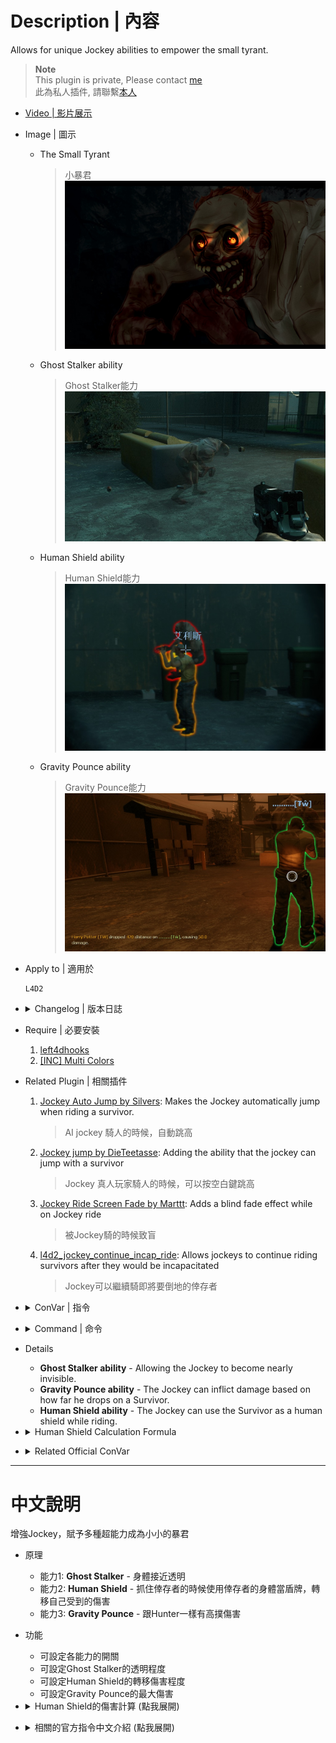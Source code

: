 # Description | 內容
Allows for unique Jockey abilities to empower the small tyrant.

> __Note__ <br/>
This plugin is private, Please contact [me](https://github.com/fbef0102/Game-Private_Plugin#私人插件列表-private-plugins-list)<br/>
此為私人插件, 請聯繫[本人](https://github.com/fbef0102/Game-Private_Plugin#私人插件列表-private-plugins-list)

* [Video | 影片展示](https://youtu.be/2lkefzNmEsk)

* Image | 圖示
	* The Small Tyrant
		> 小暴君
		<br/>![l4d2_Sinister_Jockey_0](image/l4d2_Sinister_Jockey_0.jpg)
	* Ghost Stalker ability
		> Ghost Stalker能力
		<br/>![l4d2_Sinister_Jockey_1](image/l4d2_Sinister_Jockey_1.jpg)
	* Human Shield ability
		> Human Shield能力
		<br/>![l4d2_Sinister_Jockey_2](image/l4d2_Sinister_Jockey_2.jpg)
	* Gravity Pounce ability
		> Gravity Pounce能力
		<br/>![l4d2_Sinister_Jockey_3](image/l4d2_Sinister_Jockey_3.jpg)

* Apply to | 適用於
	```
	L4D2
	```

* <details><summary>Changelog | 版本日誌</summary>

	```php
	//Mortiegama @ 2014
	//HarryPotter @ 2022-2023
	```
	* v1.1h (2023-2-14)
		* Rename all cvars
		* Remake Human Shield ability and make new damage calculation formula

	* v1.0h (2023-1-31)
		* Request by Shadow
		* Remake code, convert code to latest syntax
		* Fix warnings when compiling on SourceMod 1.11.
		* Optimize code and improve performance
		* Delete "Bacterial Feet ability", "Marionette ability", "Rodeo Jump ability", they cause too many bugs.
		* Replace Gamedata with left4dhooks

	* v1.3
		* [Original Plugin by Mortiegama](https://forums.alliedmods.net/showthread.php?t=234267)
</details>

* Require | 必要安裝
	1. [left4dhooks](https://forums.alliedmods.net/showthread.php?t=321696)
	2. [[INC] Multi Colors](https://github.com/fbef0102/L4D1_2-Plugins/releases/tag/Multi-Colors)

* Related Plugin | 相關插件
	1. [Jockey Auto Jump by Silvers](https://forums.alliedmods.net/showthread.php?t=316613): Makes the Jockey automatically jump when riding a survivor.
		> AI jockey 騎人的時候，自動跳高
	2. [Jockey jump by DieTeetasse](https://forums.alliedmods.net/showthread.php?t=122213): Adding the ability that the jockey can jump with a survivor
		> Jockey 真人玩家騎人的時候，可以按空白鍵跳高
	3. [Jockey Ride Screen Fade by Marttt](https://forums.alliedmods.net/showthread.php?t=334143): Adds a blind fade effect while on Jockey ride
		> 被Jockey騎的時候致盲
	4. [l4d2_jockey_continue_incap_ride](/Plugin_插件/Jockey_Jockey/l4d2_jockey_continue_incap_ride): Allows jockeys to continue riding survivors after they would be incapacitated
		> Jockey可以繼續騎即將要倒地的倖存者

* <details><summary>ConVar | 指令</summary>

	* cfg/sourcemod/l4d2_Sinister_Jockey.cfg
		```php
		// If 1, Enables the Ghost Stalker ability, allowing the Jockey to become nearly invisible.
		l4d2_Sinister_Jockey_ghoststalker_enable "1"

		// Modifies the opacity of the Jockey to become closer to invisible (0-255)
		l4d2_Sinister_Jockey_ghoststalker_visibility "100"

		// Maximum amount of damage the Jockey can inflict while dropping (Should be Survivor health max).
		l4d2_Sinister_Jockey_gravitypounce_cap "100"

		// If 1, Enables the Gravity Pounce ability, the Jockey can inflict damage based on how far he drops on a Survivor.
		l4d2_Sinister_Jockey_gravitypounce_enable "1"

		// Amount to multiply the damage dealt by the Jockey when dropping.
		l4d2_Sinister_Jockey_gravitypounce_multiplier "1.0"

		// Damage that inflicted to the Survivor while Human Shield ability enabled.
		// Damge = the damage jockey received / this cvar valve (0=No damage)
		l4d2_Sinister_Jockey_humanshield_divisor "30.0"

		// If 1, Enables the Human Shield ability, the Jockey can use the Survivor as a human shield while riding.
		l4d2_Sinister_Jockey_humanshield_enable "1"

		// Percent of damage the Jockey avoids using a Survivor as a shield.
		l4d2_Sinister_Jockey_humanshield_percent "0.7"
		```
</details>

* <details><summary>Command | 命令</summary>

	None
</details>

* Details
	* <b>Ghost Stalker ability</b> - Allowing the Jockey to become nearly invisible.
	* <b>Gravity Pounce ability</b> - The Jockey can inflict damage based on how far he drops on a Survivor.
	* <b>Human Shield ability</b> - The Jockey can use the Survivor as a human shield while riding.

* <details><summary>Human Shield Calculation Formula</summary>
	
	> Example: Jockey gets AWP shot while riding a survivor<br/>
	AWP 1 shot damage = 90<br/>
	Jockey receive damage = 90 * 0.7 = 63<br/>
	Survivor receive damage = 63 / 30.0 = 2.1<br/>
	```php
	l4d2_Sinister_Jockey_humanshield_divisor "30.0"
	l4d2_Sinister_Jockey_humanshield_enable "1"
	l4d2_Sinister_Jockey_humanshield_percent "0.7"
	```
</details>

* <details><summary>Related Official ConVar</summary>

	* write down the following cvars in cfg/server.cfg
		```php
		// Jockey Movement Speed (default: 250, maximum: 450)
		sm_cvar z_jockey_speed 		"250"

		// Jockey Riding Speed, speed = survivor speed * 0.8
		// default: 0.8, maximum: 1.0
		sm_cvar z_jockey_control_max "0.8"
		sm_cvar z_jockey_control_min "0.8"

		// Survivor can resist the ridding speed (0=Survivor can't control ridding speed)
		// default: 0.7, maximum: 1.0
		sm_cvar z_jockey_control_variance"0.7"
		```
</details>

- - - -
# 中文說明
增強Jockey，賦予多種超能力成為小小的暴君

* 原理
	* 能力1: <b>Ghost Stalker</b> - 身體接近透明
	* 能力2: <b>Human Shield</b> - 抓住倖存者的時候使用倖存者的身體當盾牌，轉移自己受到的傷害
	* 能力3: <b>Gravity Pounce</b> - 跟Hunter一樣有高撲傷害

* 功能
	* 可設定各能力的開關
	* 可設定Ghost Stalker的透明程度
	* 可設定Human Shield的轉移傷害程度
	* 可設定Gravity Pounce的最大傷害

* <details><summary>Human Shield的傷害計算 (點我展開)</summary>
	
	> 舉例: Jockey 騎倖存者的時被AWP射中一槍<br/>
	AWP 一槍傷害 = 90<br/>
	Jockey 受到的傷害 = 90 * 0.7 = 63<br/>
	倖存者 受到的傷害 = 63 / 30.0 = 2.1<br/>
	```php
	l4d2_Sinister_Jockey_humanshield_divisor "30.0"
	l4d2_Sinister_Jockey_humanshield_percent "0.7"
	```
</details>

* <details><summary>相關的官方指令中文介紹 (點我展開)</summary>

	* 以下指令寫入文件 cfg/server.cfg，可自行調整
		```php
		// Jockey 移動速度 (預設: 250, 最大: 450)
		sm_cvar z_jockey_speed "250"

		// Jockey 騎人的速度調整, 速度為人類速度210 * 0.8, 因此數值1.0的時候, 騎人速度等同於人類速度210 
		// 預設: 0.8, 最大: 1.0
		sm_cvar z_jockey_control_max "0.8"
		sm_cvar z_jockey_control_min "0.8"

		// 人類可以抵抗Jockey騎走的速度調整 (0=無法使用上下左右抵抗騎走速度)
		// 預設: 0.7, 最大: 1.0
		sm_cvar z_jockey_control_variance"0.7"
		```
</details>